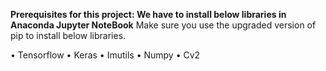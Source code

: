 
**Prerequisites for this project:
We have to install below libraries in Anaconda Jupyter NoteBook**
Make sure you use the upgraded version of pip to install below libraries.

•	Tensorflow 
•	Keras 
•	Imutils 
•	Numpy 
•	Cv2

